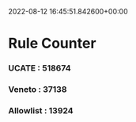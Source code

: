 2022-08-12 16:45:51.842600+00:00
# Rule Counter 
 ### UCATE : 518674

 ### Veneto : 37138

 ### Allowlist : 13924